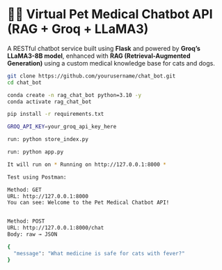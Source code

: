 # 🐶🐱 Virtual Pet Medical Chatbot API (RAG + Groq + LLaMA3)

A RESTful chatbot service built using **Flask** and powered by **Groq’s LLaMA3-8B model**, enhanced with **RAG (Retrieval-Augmented Generation)** using a custom medical knowledge base for cats and dogs.

```bash
git clone https://github.com/yourusername/chat_bot.git
cd chat_bot

conda create -n rag_chat_bot python=3.10 -y
conda activate rag_chat_bot

pip install -r requirements.txt

GROQ_API_KEY=your_groq_api_key_here

run: python store_index.py

run: python app.py

It will run on * Running on http://127.0.0.1:8000 *

Test using Postman:

Method: GET
URL: http://127.0.0.1:8000 
You can see: Welcome to the Pet Medical Chatbot API!


Method: POST
URL: http://127.0.0.1:8000/chat
Body: raw → JSON

{
  "message": "What medicine is safe for cats with fever?"
}
